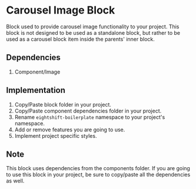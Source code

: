 # Carousel Image Block

Block used to provide carousel image functionality to your project. This block is not designed to be used as a standalone block, but rather to be used as a carousel block item inside the parents' inner block.

## Dependencies

1. Component/Image

## Implementation

1. Copy/Paste block folder in your project.
2. Copy/Paste component dependencies folder in your project.
3. Rename `eightshift-boilerplate` namespace to your project's namespace.
4. Add or remove features you are going to use.
5. Implement project specific styles.

## Note
This block uses dependencies from the components folder. If you are going to use this block in your project, be sure to copy/paste all the dependencies as well.
